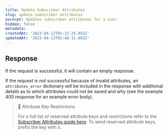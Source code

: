 ```yaml
---
title: Update Subscriber Attributes
slug: update-subscriber-attributes
excerpt: Updates subscriber attributes for a user.
hidden: false
metadata: 
createdAt: '2023-04-12T01:31:25.955Z'
updatedAt: '2023-04-12T01:48:11.883Z'
---
```

## Response

If the request is successful, it will contain an empty response.

If the request is not successful because of invalid attributes, an `attributes_error` dictionary will be included in the response with additional details as to which attributes could not be saved and why (see the example 400 response for an example error body).

> 🚧 Attribute Key Restrictions
> 
> For a full list of reserved attribute keys and restrictions refer to the [Subscriber Attributes guide here](doc:subscriber-attributes). To send reserved attribute keys, prefix the key with `$`.